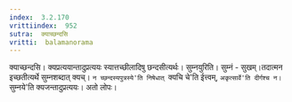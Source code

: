 ```yaml
---
index:  3.2.170
vrittiindex:  952
sutra:  क्याच्छन्दसि
vritti:  balamanorama 
---
```


क्याच्छन्दसि। क्यप्रत्ययान्तादुप्रत्ययः स्यात्तच्छीलादिषु छन्दसीत्यर्थः। सुम्नयुरिति। सुम्नं - सुखम्।तदात्मन इच्छतीत्यर्थे सुम्नशब्दात् क्यच्। `न च्छन्दस्यपुत्रस्ये'ति निषेधात् `क्यचि चे'ति ईत्त्वम्, `अकृत्सार्वे'ति दीर्गश्च न। `सुम्नये'ति क्यजन्तादुप्रत्ययः। अतो लोपः। 

